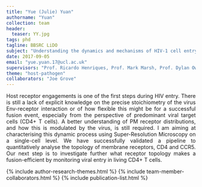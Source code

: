 ```yaml
---
title: "Yue (Julie) Yuan"
authorname: "Yuan"
collection: team
header:
  teaser: YY.jpg
tags: phd
tagline: BBSRC LiDO
subject: "Understanding the dynamics and mechanisms of HIV-1 cell entry"
date: 2017-09-05
email: "yue.yuan.17@ucl.ac.uk"
supervisors: "Prof. Ricardo Henriques, Prof. Mark Marsh, Prof. Dylan Owen, Dr. Romain Laine"
theme: "host-pathogen"
collaborators: "Joe Grove"
---
```


<p align= "justify">
Host receptor engagements is one of the first steps during HIV entry. There is still a lack of explicit knowledge on the precise stoichiometry of the virus Env-receptor interaction or of how flexible this might be for a successful fusion event, especially from the perspective of predominant viral target cells (CD4+ T cells). A better understanding of PM receptor distributions, and how this is modulated by the virus, is still required.  I am aiming at characterising this dynamic process using Super-Resolution Microscopy on a single-cell level. We have successfully validated a pipeline to quantitatively analyse the topology of membrane receptors, CD4 and CCR5. Our next step is to investigate further what receptor topology makes a fusion-efficient by monitoring viral entry in living CD4+ T cells.

{% include author-research-themes.html %}
{% include team-member-collaborators.html %}
{% include publication-list.html %}
